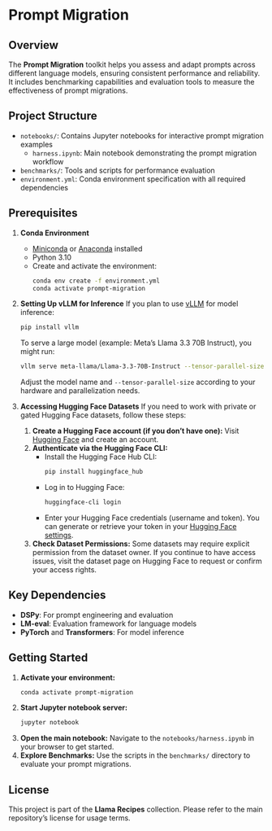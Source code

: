
# Prompt Migration

## Overview

The **Prompt Migration** toolkit helps you assess and adapt prompts across different language models, ensuring consistent performance and reliability. It includes benchmarking capabilities and evaluation tools to measure the effectiveness of prompt migrations.

## Project Structure

- `notebooks/`: Contains Jupyter notebooks for interactive prompt migration examples
  - `harness.ipynb`: Main notebook demonstrating the prompt migration workflow
- `benchmarks/`: Tools and scripts for performance evaluation
- `environment.yml`: Conda environment specification with all required dependencies

## Prerequisites

1. **Conda Environment**
   - [Miniconda](https://docs.conda.io/en/latest/miniconda.html) or [Anaconda](https://www.anaconda.com/) installed
   - Python 3.10
   - Create and activate the environment:
     ```bash
     conda env create -f environment.yml
     conda activate prompt-migration
     ```

2. **Setting Up vLLM for Inference**
   If you plan to use [vLLM](https://github.com/vllm-project/vllm) for model inference:
   ```bash
   pip install vllm
   ```
   To serve a large model (example: Meta’s Llama 3.3 70B Instruct), you might run:
   ```bash
   vllm serve meta-llama/Llama-3.3-70B-Instruct --tensor-parallel-size=2
   ```
   Adjust the model name and `--tensor-parallel-size` according to your hardware and parallelization needs.

3. **Accessing Hugging Face Datasets**
   If you need to work with private or gated Hugging Face datasets, follow these steps:
   1. **Create a Hugging Face account (if you don’t have one):**
      Visit [Hugging Face](https://huggingface.co/) and create an account.
   2. **Authenticate via the Hugging Face CLI:**
      - Install the Hugging Face Hub CLI:
        ```bash
        pip install huggingface_hub
        ```
      - Log in to Hugging Face:
        ```bash
        huggingface-cli login
        ```
      - Enter your Hugging Face credentials (username and token). You can generate or retrieve your token in your [Hugging Face settings](https://huggingface.co/settings/tokens).
   3. **Check Dataset Permissions:**
      Some datasets may require explicit permission from the dataset owner. If you continue to have access issues, visit the dataset page on Hugging Face to request or confirm your access rights.

## Key Dependencies

- **DSPy**: For prompt engineering and evaluation
- **LM-eval**: Evaluation framework for language models
- **PyTorch** and **Transformers**: For model inference

## Getting Started

1. **Activate your environment:**
   ```bash
   conda activate prompt-migration
   ```
2. **Start Jupyter notebook server:**
   ```bash
   jupyter notebook
   ```
3. **Open the main notebook:**
   Navigate to the `notebooks/harness.ipynb` in your browser to get started.
4. **Explore Benchmarks:**
   Use the scripts in the `benchmarks/` directory to evaluate your prompt migrations.

## License

This project is part of the **Llama Recipes** collection. Please refer to the main repository’s license for usage terms.
